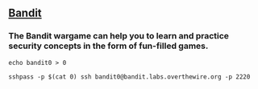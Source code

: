 ## [Bandit](https://overthewire.org/wargames/bandit/bandit0.html)

### The Bandit wargame  can help you to learn and practice security concepts in the form of fun-filled games.


```
echo bandit0 > 0
```

```
sshpass -p $(cat 0) ssh bandit0@bandit.labs.overthewire.org -p 2220
```
